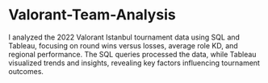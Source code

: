 # Valorant-Team-Analysis
I analyzed the 2022 Valorant Istanbul tournament data using SQL and Tableau, focusing on round wins versus losses, average role KD, and regional performance. The SQL queries processed the data, while Tableau visualized trends and insights, revealing key factors influencing tournament outcomes.
